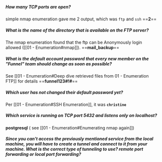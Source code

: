 ##### How many TCP ports are open?
simple nmap enumeration gave me 2 output, which was `ftp` and `ssh`
 ==**2**==

##### What is the name of the directory that is available on the FTP server?
The nmap enumeration found that the ftp can be Anonymously login allowed ([[01 - Enumeration#nmap]]).
==**mail_backup**==

##### What is the default account password that every new member on the "Funnel" team should change as soon as possible?
See [[01 - Enumeration#Deep dive retrieved files from 01 - Enumeration FTP]] for details
==**funnel123#!#**==

##### Which user has not changed their default password yet?
Per [[01 - Enumeration#SSH Enumeration]], it was **`christine`**

##### Which service is running on TCP port 5432 and listens only on localhost?
**postgresql** ( see [[01 - Enumeration#Enumerating nmap again]])

##### Since you can't access the previously mentioned service from the local machine, you will have to create a tunnel and connect to it from your machine. What is the correct type of tunneling to use? remote port forwarding or local port forwarding?
